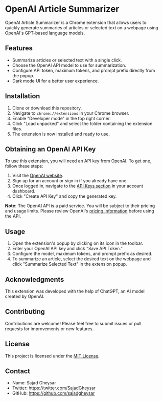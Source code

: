 # OpenAI Article Summarizer

OpenAI Article Summarizer is a Chrome extension that allows users to quickly generate summaries of articles or selected text on a webpage using OpenAI's GPT-based language models.

## Features

- Summarize articles or selected text with a single click.
- Choose the OpenAI API model to use for summarization.
- Configure API token, maximum tokens, and prompt prefix directly from the popup.
- Dark mode UI for a better user experience.

## Installation

1. Clone or download this repository.
2. Navigate to `chrome://extensions` in your Chrome browser.
3. Enable "Developer mode" in the top right corner.
4. Click "Load unpacked" and select the folder containing the extension files.
5. The extension is now installed and ready to use.

## Obtaining an OpenAI API Key

To use this extension, you will need an API key from OpenAI. To get one, follow these steps:

1. Visit the [OpenAI website](https://www.openai.com/).
2. Sign up for an account or sign in if you already have one.
3. Once logged in, navigate to the [API Keys section](https://platform.openai.com/signup) in your account dashboard.
4. Click "Create API Key" and copy the generated key.

**Note:** The OpenAI API is a paid service. You will be subject to their pricing and usage limits. Please review OpenAI's [pricing information](https://openai.com/pricing) before using the API.

## Usage

1. Open the extension's popup by clicking on its icon in the toolbar.
2. Enter your OpenAI API key and click "Save API Token."
3. Configure the model, maximum tokens, and prompt prefix as desired.
4. To summarize an article, select the desired text on the webpage and click "Summarize Selected Text" in the extension popup.

## Acknowledgments

This extension was developed with the help of ChatGPT, an AI model created by OpenAI.

## Contributing

Contributions are welcome! Please feel free to submit issues or pull requests for improvements or new features.

## License

This project is licensed under the [MIT License](LICENSE).

## Contact

- Name: Sajad Gheysar
- Twitter: https://twitter.com/SajadGheysar
- GitHub: https://github.com/sajadgheysar
